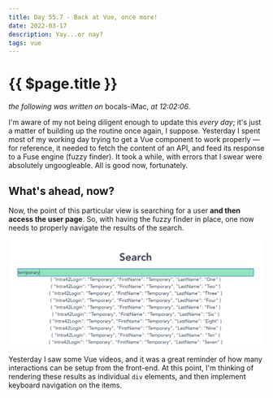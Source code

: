 ```yaml
---
title: Day 55.7 - Back at Vue, once more!
date: 2022-03-17
description: Yay...or nay?
tags: vue
---
```


# {{ $page.title }}

*the following was written on* bocals-iMac, *at 12:02:06*.

I'm aware of my not being diligent enough to update this *every day*; it's just a matter of building up the routine once again, I suppose. Yesterday I spent most of my working day trying to get a Vue component to work properly — for reference, it needed to fetch the content of an API, and feed its response to a Fuse engine (fuzzy finder). It took a while, with errors that I swear were absolutely ungoogleable. All is good now, fortunately.

## What's ahead, now?

Now, the point of this particular view is searching for a user **and then access the user page**. So, with having the fuzzy finder in place, one now needs to properly navigate the results of the search.

![the results of the fuzzy finder](031722_results.png)

Yesterday I saw some Vue videos, and it was a great reminder of how many interactions can be setup from the front-end. At this point, I'm thinking of rendering these results as individual `div` elements, and then implement keyboard navigation on the items. 

<FetchComments :title=$frontmatter.title />
<PostComments :title=$frontmatter.title />
